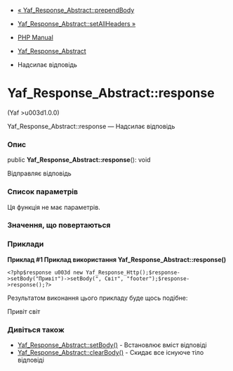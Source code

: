 - [«
Yaf_Response_Abstract::prependBody](yaf-response-abstract.prependbody.md)
- [Yaf_Response_Abstract::setAllHeaders
»](yaf-response-abstract.setallheaders.md)

- [PHP Manual](index.md)
- [Yaf_Response_Abstract](class.yaf-response-abstract.md)
- Надсилає відповідь

# Yaf_Response_Abstract::response

(Yaf \>u003d1.0.0)

Yaf_Response_Abstract::response — Надсилає відповідь

### Опис

public **Yaf_Response_Abstract::response**(): void

Відправляє відповідь

### Список параметрів

Ця функція не має параметрів.

### Значення, що повертаються

### Приклади

**Приклад #1 Приклад використання **Yaf_Response_Abstract::response()****

` <?php$response u003d new Yaf_Response_Http();$response->setBody("Привіт")->setBody(", Світ", "footer");$response->response();?> `

Результатом виконання цього прикладу буде щось подібне:

Привіт світ

### Дивіться також

- [Yaf_Response_Abstract::setBody()](yaf-response-abstract.setbody.md) -
Встановлює вміст відповіді
- [Yaf_Response_Abstract::clearBody()](yaf-response-abstract.clearbody.md) -
Скидає все існуюче тіло відповіді
